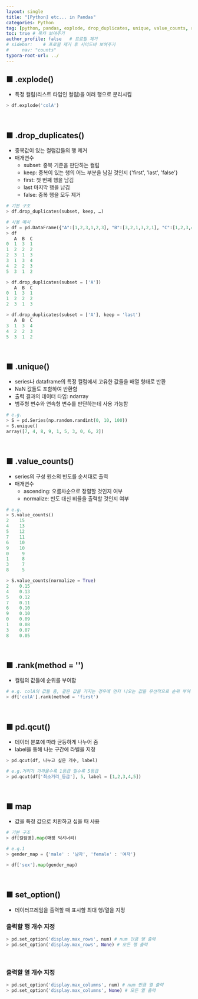 ```yaml
---
layout: single
title: "[Python] etc... in Pandas"
categories: Python
tag: [python, pandas, explode, drop_duplicates, unique, value_counts, rank, qcut, set_option, map]
toc: true # 목차 보여주기
author_profile: false   # 프로필 제거
# sidebar:    # 프로필 제거 후 사이드바 보여주기
#     nav: "counts"
typora-root-url: ../
---
```


## ■ .explode()
- 특정 컬럼(리스트 타입인 컬럼)을 여러 행으로 분리시킴

```py
> df.explode('colA')
```

<br>

## ■ .drop_duplicates()
- 중복값이 있는 컬럼값들의 행 제거
- 매개변수
  - subset: 중복 기준을 판단하는 컬럼
  - keep: 중복이 있는 행의 어느 부분을 남길 것인지 {'first', 'last', 'false'}
  - first: 첫 번째 행을 남김
  - last 마지막 행을 남김
  - false: 중복 행을 모두 제거

```py
# 기본 구조
> df.drop_duplicates(subset, keep, …)
```

```py
# 사용 예시
> df = pd.DataFrame({"A":[1,2,3,1,2,3], "B":[3,2,1,3,2,1], "C":[1,2,3,4,3,2]})
> df
   A  B  C
0  1  3  1
1  2  2  2
2  3  1  3
3  1  3  4
4  2  2  3
5  3  1  2

> df.drop_duplicates(subset = ['A'])
   A  B  C
0  1  3  1
1  2  2  2
2  3  1  3

> df.drop_duplicates(subset = ['A'], keep = 'last')
   A  B  C
3  1  3  4
4  2  2  3
5  3  1  2
```

<br>

## ■ .unique()
- series나 dataframe의 특정 컬럼에서 고유한 값들을 배열 형태로 반환
- NaN 값들도 포함하여 반환함
- 출력 결과의 데이터 타입: ndarray
- 범주형 변수와 연속형 변수를 판단하는데 사용 가능함

```py
# e.g.
> S = pd.Series(np.random.randint(0, 10, 100))
> S.unique()
array([7, 4, 8, 9, 1, 5, 3, 0, 6, 2])
```

<br>

## ■ .value_counts()
- series의 구성 원소의 빈도를 순서대로 출력
- 매개변수
  - ascending: 오름차순으로 정렬할 것인지 여부
  - normalize: 빈도 대신 비율을 출력할 것인지 여부

```py
# e.g.
> S.value_counts()
2    15
4    13
5    12
7    11
6    10
9    10
0     9
1     8
3     7
8     5

> S.value_counts(normalize = True)
2    0.15
4    0.13
5    0.12
7    0.11
6    0.10
9    0.10
0    0.09
1    0.08
3    0.07
8    0.05
```

<br>

## ■ .rank(method = '')
- 컬럼의 값들에 순위를 부여함


```py
# e.g. colA의 값들 중, 같은 값을 가지는 경우에 먼저 나오는 값을 우선적으로 순위 부여
> df['colA'].rank(method = 'first')
```


<br>

## ■ pd.qcut()
- 데이터 분포에 따라 균등하게 나누어 줌
- label을 통해 나눈 구간에 라벨을 지정

```py
> pd.qcut(df, 나누고 싶은 개수, label)
```

```py
# e.g.거리가 가까울수록 1등급 멀수록 5등급
> pd.qcut(df['최소거리_등급'], 5, label = [1,2,3,4,5])
```

<br>

## ■ map
- 값을 특정 값으로 치환하고 싶을 때 사용

```py
# 기본 구조
> df[컬럼명].map(매핑 딕셔너리)
```

```py
# e.g.1
> gender_map = {'male' : '남자', 'female' : '여자'}

> df['sex'].map(gender_map)
```

<br>

## ■ set_option()
- 데이터프레임을 출력할 때 표시할 최대 행/열을 지정

### 출력할 행 개수 지정

```py
> pd.set_option('display.max_rows', num) # num 만큼 행 출력
> pd.set_option('display.max_rows', None) # 모든 행 출력
```

<br>

### 출력할 열 개수 지정

```py
> pd.set_option('display.max_columns', num) # num 만큼 열 출력
> pd.set_option('display.max_columns', None) # 모든 열 출력
```
